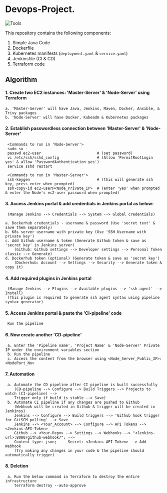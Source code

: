 # Devops-Project.

![Tools](https://github.com/pandacloud1/DevopsProject1/assets/134182273/b553e105-136d-4ce4-93ec-540809cdc6ee)

This repository contains the following components:

1.  Simple Java Code
2.  Dockerfile
3.  Kubernetes manifests (`deployment.yaml` & `service.yaml`)
4.  Jenkinsfile (CI & CD)
5.  Terraform code

## Algorithm

#### 1.  Create two EC2 instances: 'Master-Server' & 'Node-Server' using Terraform

    a. 'Master-Server' will have Java, Jenkins, Maven, Docker, Ansible, & Trivy packages
    b. 'Node-Server' will have Docker, Kubeadm & Kubernetes packages

#### 2.  Establish passwordless connection between 'Master-Server' & 'Node-Server'
     <Commands to run in 'Node-Server'>
     sudo su -
     passwd ec2-user                         # (set password)
     vi /etc/ssh/sshd_config                 # (Allow 'PermitRootLogin yes' & allow 'PasswordAuthentication yes')
     service sshd restart

     <Commands to run in 'Master-Server'>
     ssh-keygen                              # (this will generate ssh key, press enter when prompted)
     ssh-copy-id ec2-user@<Node_Private_IP>  # (enter 'yes' when prompted & enter the Node's ec2-user password when prompted)

#### 3.  Access Jenkins portal & add credentials in Jenkins portal as below:
     (Manage Jenkins --> Credentials --> System --> Global credentials)

    a. Dockerhub credentials - username & password (Use 'secret text' & save them separately)
    b. K8s server username with private key (Use 'SSH Username with private key')
    c. Add Github username & token (Generate Github token & save as 'secret key' in Jenkins server)
        (Github: Github settings --> Developer settings --> Personal Token classic --> Generate)
    d. Dockerhub token (optional) (Generate token & save as 'secret key')
        (Dockerhub: Account --> Settings --> Security --> Generate token & copy it)

#### 4.  Add required plugins in Jenkins portal
     (Manage Jenkins --> Plugins --> Available plugins --> 'ssh agent' --> Install)
     (This plugin is required to generate ssh agent syntax using pipeline syntax generator)

#### 5.  Access Jenkins portal & paste the 'CI-pipeline' code
     Run the pipeline

#### 6.  Now create another 'CD-pipeline'
     a. Enter the 'Pipeline name', 'Project Name' & 'Node-Server' Private IP under the environment variables section
     b. Run the pipeline
     c. Access the content from the browser using <Node_Server_Public_IP>:<NodePort_No>

#### 7.  Automation
     a. Automate the CD pipeline after CI pipeline is built successfully
        (CD-pipeline --> Configure --> Build Triggers --> Projects to watch (CI-pipeline) --> 
        Trigger only if build is stable --> Save)
     b. Automate CI pipeline if any changes are pushed to Github
        (Webhook will be created in Github & trigger will be created in Jenkinss)
        Jenkins --> Configure --> Build triggers --> 'Github hook trigger for GitSCM polling' --> Save
        Jenkins --> <Your_Account> --> Configure --> API Tokens --> <Jenkins-API-Token>
        Github --> <Your-Repo> --> Settings --> Webhooks --> "<Jenkins-url>:8080/github-webhook/"; -->
        Content type: json;     Secret: <Jenkins-API-Token> --> Add Webhook
        (Try making any changes in your code & the pipeline should automatically trigger)

#### 8.  Deletion
     a. Run the below command in Terraform to destroy the entire infrastructure
        terraform destroy --auto-approve
